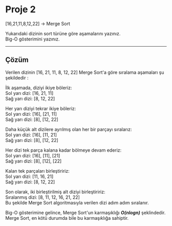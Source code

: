 # Proje 2
[16,21,11,8,12,22] -> Merge Sort

Yukarıdaki dizinin sort türüne göre aşamalarını yazınız. <br>
Big-O gösterimini yazınız.

--- 

## Çözüm
Verilen dizinin [16, 21, 11, 8, 12, 22] Merge Sort'a göre sıralama aşamaları şu şekildedir :

İlk aşamada, diziyi ikiye böleriz: <br>
Sol yarı dizi: [16, 21, 11]<br>
Sağ yarı dizi: [8, 12, 22]

Her yarı diziyi tekrar ikiye böleriz:<br>
Sol yarı dizi: [16], [21, 11]<br>
Sağ yarı dizi: [8], [12, 22]

Daha küçük alt dizilere ayrılmış olan her bir parçayı sıralarız:<br>
Sol yarı dizi: [16], [11, 21]<br>
Sağ yarı dizi: [8], [12, 22]

Her dizi tek parça kalana kadar bölmeye devam ederiz:<br>
Sol yarı dizi: [16], [11], [21]<br>
Sağ yarı dizi: [8], [12], [22]

Kalan tek parçaları birleştiririz:<br>
Sol yarı dizi: [11, 16, 21]<br>
Sağ yarı dizi: [8, 12, 22]

Son olarak, iki birleştirilmiş alt diziyi birleştiririz:<br>
Sıralanmış dizi: [8, 11, 12, 16, 21, 22]<br>
Bu şekilde Merge Sort algoritmasıyla verilen dizi adım adım sıralanır.

Big-O gösterimine gelince, Merge Sort'un karmaşıklığı ***O(nlogn)*** şeklindedir. Merge Sort, en kötü durumda bile bu karmaşıklığa sahiptir.